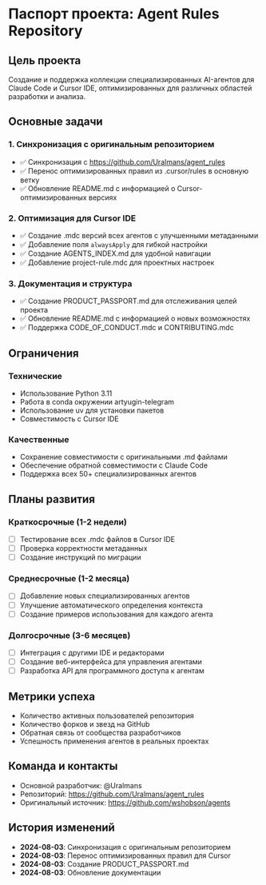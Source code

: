 # Паспорт проекта: Agent Rules Repository

## Цель проекта
Создание и поддержка коллекции специализированных AI-агентов для Claude Code и Cursor IDE, оптимизированных для различных областей разработки и анализа.

## Основные задачи

### 1. Синхронизация с оригинальным репозиторием
- ✅ Синхронизация с https://github.com/Uralmans/agent_rules
- ✅ Перенос оптимизированных правил из .cursor/rules в основную ветку
- ✅ Обновление README.md с информацией о Cursor-оптимизированных версиях

### 2. Оптимизация для Cursor IDE
- ✅ Создание .mdc версий всех агентов с улучшенными метаданными
- ✅ Добавление поля `alwaysApply` для гибкой настройки
- ✅ Создание AGENTS_INDEX.md для удобной навигации
- ✅ Добавление project-rule.mdc для проектных настроек

### 3. Документация и структура
- ✅ Создание PRODUCT_PASSPORT.md для отслеживания целей проекта
- ✅ Обновление README.md с информацией о новых возможностях
- ✅ Поддержка CODE_OF_CONDUCT.mdc и CONTRIBUTING.mdc

## Ограничения

### Технические
- Использование Python 3.11
- Работа в conda окружении artyugin-telegram
- Использование uv для установки пакетов
- Совместимость с Cursor IDE

### Качественные
- Сохранение совместимости с оригинальными .md файлами
- Обеспечение обратной совместимости с Claude Code
- Поддержка всех 50+ специализированных агентов

## Планы развития

### Краткосрочные (1-2 недели)
- [ ] Тестирование всех .mdc файлов в Cursor IDE
- [ ] Проверка корректности метаданных
- [ ] Создание инструкций по миграции

### Среднесрочные (1-2 месяца)
- [ ] Добавление новых специализированных агентов
- [ ] Улучшение автоматического определения контекста
- [ ] Создание примеров использования для каждого агента

### Долгосрочные (3-6 месяцев)
- [ ] Интеграция с другими IDE и редакторами
- [ ] Создание веб-интерфейса для управления агентами
- [ ] Разработка API для программного доступа к агентам

## Метрики успеха
- Количество активных пользователей репозитория
- Количество форков и звезд на GitHub
- Обратная связь от сообщества разработчиков
- Успешность применения агентов в реальных проектах

## Команда и контакты
- Основной разработчик: @Uralmans
- Репозиторий: https://github.com/Uralmans/agent_rules
- Оригинальный источник: https://github.com/wshobson/agents

## История изменений
- **2024-08-03**: Синхронизация с оригинальным репозиторием
- **2024-08-03**: Перенос оптимизированных правил для Cursor
- **2024-08-03**: Создание PRODUCT_PASSPORT.md
- **2024-08-03**: Обновление документации 